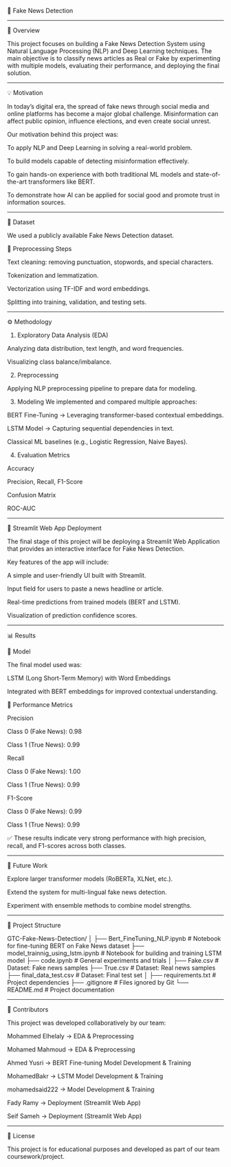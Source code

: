 📰 Fake News Detection

---

📌 Overview

This project focuses on building a Fake News Detection System using Natural Language Processing (NLP) and Deep Learning techniques.
The main objective is to classify news articles as Real or Fake by experimenting with multiple models, evaluating their performance, and deploying the final solution.


---

💡 Motivation

In today’s digital era, the spread of fake news through social media and online platforms has become a major global challenge.
Misinformation can affect public opinion, influence elections, and even create social unrest.

Our motivation behind this project was:

To apply NLP and Deep Learning in solving a real-world problem.

To build models capable of detecting misinformation effectively.

To gain hands-on experience with both traditional ML models and state-of-the-art transformers like BERT.

To demonstrate how AI can be applied for social good and promote trust in information sources.



---

📂 Dataset

We used a publicly available Fake News Detection dataset.

🔧 Preprocessing Steps

Text cleaning: removing punctuation, stopwords, and special characters.

Tokenization and lemmatization.

Vectorization using TF-IDF and word embeddings.

Splitting into training, validation, and testing sets.



---

⚙️ Methodology

1. Exploratory Data Analysis (EDA)

Analyzing data distribution, text length, and word frequencies.

Visualizing class balance/imbalance.



2. Preprocessing

Applying NLP preprocessing pipeline to prepare data for modeling.



3. Modeling
We implemented and compared multiple approaches:

BERT Fine-Tuning → Leveraging transformer-based contextual embeddings.

LSTM Model → Capturing sequential dependencies in text.

Classical ML baselines (e.g., Logistic Regression, Naive Bayes).



4. Evaluation Metrics

Accuracy

Precision, Recall, F1-Score

Confusion Matrix

ROC-AUC





---

🚀 Streamlit Web App Deployment

The final stage of this project will be deploying a Streamlit Web Application that provides an interactive interface for Fake News Detection.

Key features of the app will include:

A simple and user-friendly UI built with Streamlit.

Input field for users to paste a news headline or article.

Real-time predictions from trained models (BERT and LSTM).

Visualization of prediction confidence scores.



---

📊 Results

🧠 Model

The final model used was:

LSTM (Long Short-Term Memory) with Word Embeddings

Integrated with BERT embeddings for improved contextual understanding.


🎯 Performance Metrics

Precision

Class 0 (Fake News): 0.98

Class 1 (True News): 0.99


Recall

Class 0 (Fake News): 1.00

Class 1 (True News): 0.99


F1-Score

Class 0 (Fake News): 0.99

Class 1 (True News): 0.99



✅ These results indicate very strong performance with high precision, recall, and F1-scores across both classes.




---

🔮 Future Work

Explore larger transformer models (RoBERTa, XLNet, etc.).

Extend the system for multi-lingual fake news detection.

Experiment with ensemble methods to combine model strengths.



---

📂 Project Structure

GTC-Fake-News-Detection/
│
├── Bert_FineTuning_NLP.ipynb        # Notebook for fine-tuning BERT on Fake News dataset
├── model_trainnig_using_lstm.ipynb  # Notebook for building and training LSTM model
├── code.ipynb                       # General experiments and trials
│
├── Fake.csv                         # Dataset: Fake news samples
├── True.csv                         # Dataset: Real news samples
├── final_data_test.csv              # Dataset: Final test set
│
├── requirements.txt                 # Project dependencies
├── .gitignore                       # Files ignored by Git
└── README.md                        # Project documentation


---

👥 Contributors

This project was developed collaboratively by our team:

Mohammed Elhelaly → EDA & Preprocessing

Mohamed Mahmoud → EDA &
Preprocessing 

Ahmed Yusri → BERT Fine-tuning Model Development & Training 

MohamedBakr → LSTM Model Development & Training

mohamedsaid222 → Model Development & Training 

Fady Ramy → Deployment 
(Streamlit Web App) 

Seif Sameh → Deployment 
(Streamlit Web App) 



---

📜 License

This project is for educational purposes and developed as part of our team coursework/project.
  

